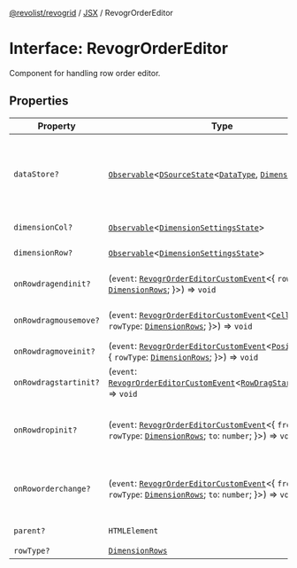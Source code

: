 [@revolist/revogrid](README.md) / [JSX](Namespace.JSX.md) / RevogrOrderEditor

# Interface: RevogrOrderEditor

Component for handling row order editor.

## Properties

| Property | Type | Description | Defined in |
| ------ | ------ | ------ | ------ |
| `dataStore?` | [`Observable`](TypeAlias.Observable.md)\<[`DSourceState`](TypeAlias.DSourceState.md)\<[`DataType`](TypeAlias.DataType.md), [`DimensionRows`](TypeAlias.DimensionRows.md)\>\> | Static stores, not expected to change during component lifetime | [src/components.d.ts:1967](https://github.com/revolist/revogrid/blob/7eb028636fe9635cf32f3cf0775076c9e2dde053/src/components.d.ts#L1967) |
| `dimensionCol?` | [`Observable`](TypeAlias.Observable.md)\<[`DimensionSettingsState`](Interface.DimensionSettingsState.md)\> | Dimension settings X | [src/components.d.ts:1971](https://github.com/revolist/revogrid/blob/7eb028636fe9635cf32f3cf0775076c9e2dde053/src/components.d.ts#L1971) |
| `dimensionRow?` | [`Observable`](TypeAlias.Observable.md)\<[`DimensionSettingsState`](Interface.DimensionSettingsState.md)\> | Dimension settings Y | [src/components.d.ts:1975](https://github.com/revolist/revogrid/blob/7eb028636fe9635cf32f3cf0775076c9e2dde053/src/components.d.ts#L1975) |
| `onRowdragendinit?` | (`event`: [`RevogrOrderEditorCustomEvent`](Interface.RevogrOrderEditorCustomEvent.md)\<\{ `rowType`: [`DimensionRows`](TypeAlias.DimensionRows.md); \}\>) => `void` | Row drag ended started | [src/components.d.ts:1979](https://github.com/revolist/revogrid/blob/7eb028636fe9635cf32f3cf0775076c9e2dde053/src/components.d.ts#L1979) |
| `onRowdragmousemove?` | (`event`: [`RevogrOrderEditorCustomEvent`](Interface.RevogrOrderEditorCustomEvent.md)\<[`Cell`](Interface.Cell.md) & \{ `rowType`: [`DimensionRows`](TypeAlias.DimensionRows.md); \}\>) => `void` | Row mouse move started | [src/components.d.ts:1983](https://github.com/revolist/revogrid/blob/7eb028636fe9635cf32f3cf0775076c9e2dde053/src/components.d.ts#L1983) |
| `onRowdragmoveinit?` | (`event`: [`RevogrOrderEditorCustomEvent`](Interface.RevogrOrderEditorCustomEvent.md)\<[`PositionItem`](Interface.PositionItem.md) & \{ `rowType`: [`DimensionRows`](TypeAlias.DimensionRows.md); \}\>) => `void` | Row move started | [src/components.d.ts:1987](https://github.com/revolist/revogrid/blob/7eb028636fe9635cf32f3cf0775076c9e2dde053/src/components.d.ts#L1987) |
| `onRowdragstartinit?` | (`event`: [`RevogrOrderEditorCustomEvent`](Interface.RevogrOrderEditorCustomEvent.md)\<[`RowDragStartDetails`](TypeAlias.RowDragStartDetails.md)\>) => `void` | Row drag started | [src/components.d.ts:1991](https://github.com/revolist/revogrid/blob/7eb028636fe9635cf32f3cf0775076c9e2dde053/src/components.d.ts#L1991) |
| `onRowdropinit?` | (`event`: [`RevogrOrderEditorCustomEvent`](Interface.RevogrOrderEditorCustomEvent.md)\<\{ `from`: `number`; `rowType`: [`DimensionRows`](TypeAlias.DimensionRows.md); `to`: `number`; \}\>) => `void` | Row dragged, new range ready to be applied | [src/components.d.ts:1995](https://github.com/revolist/revogrid/blob/7eb028636fe9635cf32f3cf0775076c9e2dde053/src/components.d.ts#L1995) |
| `onRoworderchange?` | (`event`: [`RevogrOrderEditorCustomEvent`](Interface.RevogrOrderEditorCustomEvent.md)\<\{ `from`: `number`; `rowType`: [`DimensionRows`](TypeAlias.DimensionRows.md); `to`: `number`; \}\>) => `void` | Row drag ended finished. Time to apply data | [src/components.d.ts:2003](https://github.com/revolist/revogrid/blob/7eb028636fe9635cf32f3cf0775076c9e2dde053/src/components.d.ts#L2003) |
| `parent?` | `HTMLElement` | Parent element | [src/components.d.ts:2011](https://github.com/revolist/revogrid/blob/7eb028636fe9635cf32f3cf0775076c9e2dde053/src/components.d.ts#L2011) |
| `rowType?` | [`DimensionRows`](TypeAlias.DimensionRows.md) | - | [src/components.d.ts:2012](https://github.com/revolist/revogrid/blob/7eb028636fe9635cf32f3cf0775076c9e2dde053/src/components.d.ts#L2012) |
